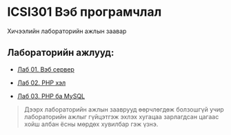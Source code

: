 ICSI301 Вэб програмчлал
=======================
Хичээлийн лабораторийн ажлын заавар

Лабораторийн ажлууд:
--------------------

* [Лаб 01. Вэб сервер](/lab01-webserver.md)

* [Лаб 02. PHP хэл](/lab02-php.md)

* [Лаб 03. PHP ба MySQL](/lab03-php-mysql.md)

> Дээрх лабораторийн ажлын зааврууд өөрчлөгдөж болзошгүй учир лабораторийн ажлыг гүйцэтгэж эхлэх хугацаа зарлагдсан цагаас хойш албан ёсны мөрдөх хувилбар гэж үзнэ.
